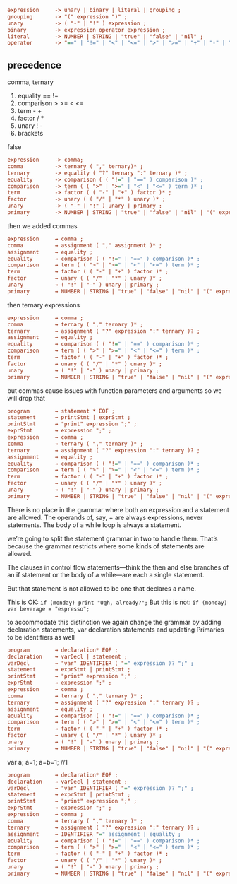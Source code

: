 ```cfg
expression     -> unary | binary | literal | grouping ;
grouping       -> "(" expression ")" ;
unary          -> ( "-" | "!" ) expression ;
binary         -> expression operator expression ;
literal        -> NUMBER | STRING | "true" | "false" | "nil" ;
operator       -> "==" | "!=" | "<" | "<=" | ">" | ">=" | "+" | "-" | "*" | "/" ;
```

## precedence
comma, ternary
1. equality == != 
2. comparison > >= < <=
3. term - +
4. factor / *
5. unary ! -
6. brackets

false

```cfg
expression     -> comma;
comma          -> ternary ( "," ternary)* ;
ternary        -> equality ( "?" ternary ":" ternary )* ;
equality       -> comparison ( ( "!=" | "==" ) comparison )* ;
comparison     -> term ( ( ">" | ">=" | "<" | "<=" ) term )* ;
term           -> factor ( ( "-" | "+" ) factor )* ;
factor         -> unary ( ( "/" | "*" ) unary )* ;
unary          -> ( "-" | "!" ) unary | primary ;
primary        -> NUMBER | STRING | "true" | "false" | "nil" | "(" expression ")";
```
then we added commas
```cfg  
expression     → comma ;  
comma          → assignment ( "," assignment )* ;  
assignment     → equality ;  
equality       → comparison ( ( "!=" | "==" ) comparison )* ;  
comparison     → term ( ( ">" | ">=" | "<" | "<=" ) term )* ;  
term           → factor ( ( "-" | "+" ) factor )* ;  
factor         → unary ( ( "/" | "*" ) unary )* ;  
unary          → ( "!" | "-" ) unary | primary ;  
primary        → NUMBER | STRING | "true" | "false" | "nil" | "(" expression ")" ;  
```  
then ternary expressions
```cfg  
expression     → comma ;  
comma          → ternary ( "," ternary )* ;  
ternary        → assignment ( "?" expression ":" ternary )? ;  
assignment     → equality ;  
equality       → comparison ( ( "!=" | "==" ) comparison )* ;  
comparison     → term ( ( ">" | ">=" | "<" | "<=" ) term )* ;  
term           → factor ( ( "-" | "+" ) factor )* ;  
factor         → unary ( ( "/" | "*" ) unary )* ;  
unary          → ( "!" | "-" ) unary | primary ;  
primary        → NUMBER | STRING | "true" | "false" | "nil" | "(" expression ")" ;  
```

but commas cause issues with function parameters and arguments so we will drop that

```cfg 
program        → statement * EOF ;
statement      → printStmt | exprStmt ;
printStmt      → "print" expression ";" ;
exprStmt       → expression ";" ;
expression     → comma ;  
comma          → ternary ( "," ternary )* ;  
ternary        → assignment ( "?" expression ":" ternary )? ;  
assignment     → equality ;  
equality       → comparison ( ( "!=" | "==" ) comparison )* ;  
comparison     → term ( ( ">" | ">=" | "<" | "<=" ) term )* ;  
term           → factor ( ( "-" | "+" ) factor )* ;  
factor         → unary ( ( "/" | "*" ) unary )* ;  
unary          → ( "!" | "-" ) unary | primary ;  
primary        → NUMBER | STRING | "true" | "false" | "nil" | "(" expression ")" ;  
```

There is no place in the grammar where both an expression and a statement are allowed.
The operands of, say, + are always expressions, never statements. The body of a while loop is always a statement.

we’re going to split the statement grammar in two to handle them.
That’s because the grammar restricts where some kinds of statements are allowed.

The clauses in control flow statements—think the then and else branches of an if statement or the body of a while—are each a single statement.

But that statement is not allowed to be one that declares a name.

This is OK:
`if (monday) print "Ugh, already?";`
But this is not:
`if (monday) var beverage = "espresso";`

to accommodate this distinction we again change the grammar by adding declaration statements,
var declaration statements and updating Primaries to be identifiers as well
```cfg  
program        → declaration* EOF ;
declaration    → varDecl | statement ;
varDecl        → "var" IDENTIFIER ( "=" expression )? ";" ;
statement      → exprStmt | printStmt ;
printStmt      → "print" expression ";" ;
exprStmt       → expression ";" ;
expression     → comma ;  
comma          → ternary ( "," ternary )* ;  
ternary        → assignment ( "?" expression ":" ternary )? ;  
assignment     → equality ;  
equality       → comparison ( ( "!=" | "==" ) comparison )* ;  
comparison     → term ( ( ">" | ">=" | "<" | "<=" ) term )* ;  
term           → factor ( ( "-" | "+" ) factor )* ;  
factor         → unary ( ( "/" | "*" ) unary )* ;  
unary          → ( "!" | "-" ) unary | primary ;  
primary        → NUMBER | STRING | "true" | "false" | "nil" | "(" expression ")" | IDENTIFIER ;  
```

var a;
a=1;
a=b=1; //1

```cfg  
program        → declaration* EOF ;
declaration    → varDecl | statement ;
varDecl        → "var" IDENTIFIER ( "=" expression )? ";" ;
statement      → exprStmt | printStmt ;
printStmt      → "print" expression ";" ;
exprStmt       → expression ";" ;
expression     → comma ;  
comma          → ternary ( "," ternary )* ;  
ternary        → assignment ( "?" expression ":" ternary )? ;  
assignment     → IDENTIFIER "=" assignment | equality ;  
equality       → comparison ( ( "!=" | "==" ) comparison )* ;  
comparison     → term ( ( ">" | ">=" | "<" | "<=" ) term )* ;  
term           → factor ( ( "-" | "+" ) factor )* ;  
factor         → unary ( ( "/" | "*" ) unary )* ;  
unary          → ( "!" | "-" ) unary | primary ;  
primary        → NUMBER | STRING | "true" | "false" | "nil" | "(" expression ")" | IDENTIFIER ;  
```